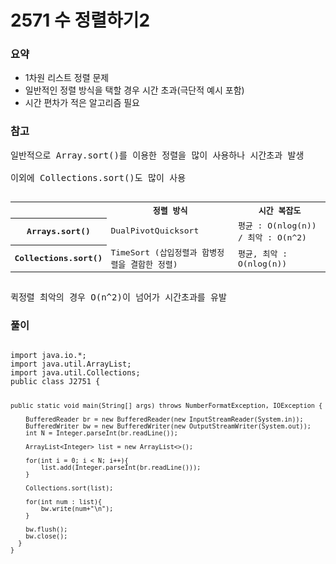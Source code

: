 # 2571 수 정렬하기2

<h3>요약</h3>
<ul>
  <li>1차원 리스트 정렬 문제</li>
  <li>일반적인 정렬 방식을 택할 경우 시간 초과(극단적 예시 포함)</li>
  <li>시간 편차가 적은 알고리즘 필요</li>
</ul>

<h3>참고</h3>
<pre>
일반적으로 Array.sort()를 이용한 정렬을 많이 사용하나 시간초과 발생</br>
이외에 Collections.sort()도 많이 사용
    <table>
      <tr>
        <td></td>
        <th>정렬 방식</td>
        <th>시간 복잡도</td>
      </tr>
      <tr>
        <th>Arrays.sort()</th>
        <td>DualPivotQuicksort</td>
        <td>평균 : O(nlog(n)) / 최악 : O(n^2)</td>
      </tr>
      <tr>
        <th>Collections.sort()</th>
        <td>TimeSort (삽입정렬과 합병정렬을 결합한 정렬)</td>
        <td>평균, 최악 : O(nlog(n))</td>
      </tr>
    </table>
퀵정렬 최악의 경우 O(n^2)이 넘어가 시간초과를 유발
</pre>


<h3>풀이</h3>
<pre>
<code>
import java.io.*;
import java.util.ArrayList;
import java.util.Collections;
public class J2751 {

	public static void main(String[] args) throws NumberFormatException, IOException {
		
        BufferedReader br = new BufferedReader(new InputStreamReader(System.in));
        BufferedWriter bw = new BufferedWriter(new OutputStreamWriter(System.out));
        int N = Integer.parseInt(br.readLine()); 

        ArrayList<Integer> list = new ArrayList<>();

        for(int i = 0; i < N; i++){
            list.add(Integer.parseInt(br.readLine()));
        }

        Collections.sort(list);

        for(int num : list){
            bw.write(num+"\n");
        }

        bw.flush();
        bw.close();
      }
    }
</code>
</pre>
